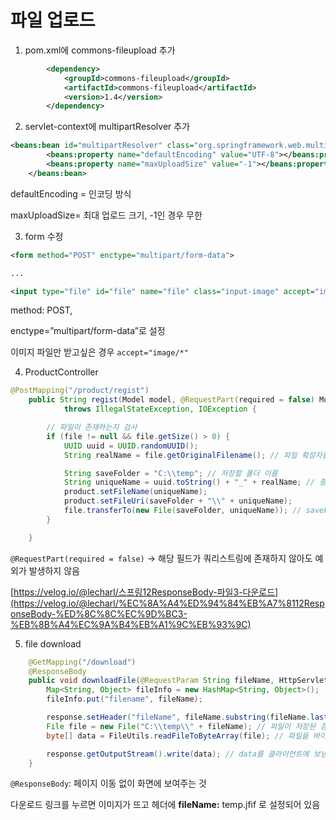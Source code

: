 # 파일 업로드

1. pom.xml에 commons-fileupload 추가

```xml
		<dependency>
			<groupId>commons-fileupload</groupId>
			<artifactId>commons-fileupload</artifactId>
			<version>1.4</version>
		</dependency>
```

2. servlet-context에 multipartResolver 추가

```xml
<beans:bean id="multipartResolver" class="org.springframework.web.multipart.commons.CommonsMultipartResolver">
		<beans:property name="defaultEncoding" value="UTF-8"></beans:property>
		<beans:property name="maxUploadSize" value="-1"></beans:property>
	</beans:bean>
```

defaultEncoding = 인코딩 방식

maxUploadSize= 최대 업로드 크기, -1인 경우 무한

3. form 수정

```xml
<form method="POST" enctype="multipart/form-data">

...

<input type="file" id="file" name="file" class="input-image" accept="image/*">
```

method: POST,

enctype=”multipart/form-data”로 설정

이미지 파일만 받고싶은 경우 `accept="image/*"`

4. ProductController

```java
@PostMapping("/product/regist")
	public String regist(Model model, @RequestPart(required = false) MultipartFile file, Product product)
			throws IllegalStateException, IOException {

		// 파일이 존재하는지 검사
		if (file != null && file.getSize() > 0) {
			UUID uuid = UUID.randomUUID();
			String realName = file.getOriginalFilename(); // 파일 확장자를 포함한 전체 파일 이름

			String saveFolder = "C:\\temp"; // 저장할 폴더 이름
			String uniqueName = uuid.toString() + "_" + realName; // 중복 방지를 위한 uuid + 원래 파일 이름
			product.setFileName(uniqueName);
			product.setFileUri(saveFolder + "\\" + uniqueName);
			file.transferTo(new File(saveFolder, uniqueName)); // saveFolder에 파일 업로드
		}

	}
```

`@RequestPart(required = false)` → 해당 필드가 쿼리스트링에 존재하지 않아도 예외가 발생하지 않음

[https://velog.io/@lecharl/스프링12ResponseBody-파일3-다운로드](https://velog.io/@lecharl/%EC%8A%A4%ED%94%84%EB%A7%8112ResponseBody-%ED%8C%8C%EC%9D%BC3-%EB%8B%A4%EC%9A%B4%EB%A1%9C%EB%93%9C)

5. file download

```java
	@GetMapping("/download")
	@ResponseBody
	public void downloadFile(@RequestParam String fileName, HttpServletResponse response) throws IOException {
		Map<String, Object> fileInfo = new HashMap<String, Object>();
		fileInfo.put("filename", fileName);

		response.setHeader("fileName", fileName.substring(fileName.lastIndexOf('_') + 1));
		File file = new File("C:\\temp\\" + fileName); // 파일이 저장된 경로 
		byte[] data = FileUtils.readFileToByteArray(file); // 파일을 바이트로 변환 

		response.getOutputStream().write(data); // data를 클라이언트에 보냄
	}
```

`@ResponseBody`: 페이지 이동 없이 화면에 보여주는 것

다운로드 링크를 누르면 이미지가 뜨고 헤더에 **fileName:** temp.jfif 로 설정되어 있음